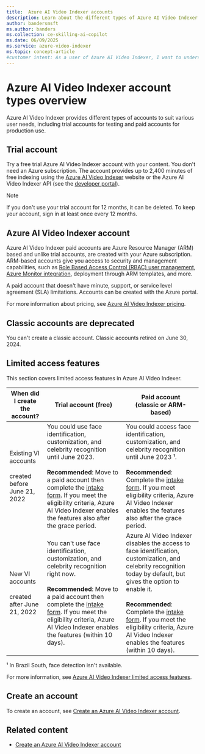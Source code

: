 ```yaml
---
title:  Azure AI Video Indexer accounts
description: Learn about the different types of Azure AI Video Indexer accounts, including trial accounts, paid ARM-based accounts, and deprecated classic accounts.
author: bandersmsft
ms.author: banders
ms.collection: ce-skilling-ai-copilot
ms.date: 06/09/2025
ms.service: azure-video-indexer
ms.topic: concept-article
#customer intent: As a user of Azure AI Video Indexer, I want to understand the different types of accounts available, including trial and paid accounts, so that I can choose the right one for my needs.
---
```


# Azure AI Video Indexer account types overview

Azure AI Video Indexer provides different types of accounts to suit various user needs, including trial accounts for testing and paid accounts for production use.

## Trial account

Try a free trial Azure AI Video Indexer account with your content. You don't need an Azure subscription. The account provides up to 2,400 minutes of free indexing using the [Azure AI Video Indexer](https://www.videoindexer.ai/) website or the Azure AI Video Indexer API (see the [developer portal](https://api-portal.videoindexer.ai/)).

> [!NOTE]
> If you don't use your trial account for 12 months, it can be deleted. To keep your account, sign in at least once every 12 months.

## Azure AI Video Indexer account

Azure AI Video Indexer paid accounts are Azure Resource Manager (ARM) based and unlike trial accounts, are created with your Azure subscription. ARM-based accounts give you access to security and management capabilities, such as [Role Based Access Control (RBAC) user management](/azure/role-based-access-control/overview), [Azure Monitor integration](/azure/azure-monitor/overview), deployment through ARM templates, and more.

A paid account that doesn't have minute, support, or service level agreement (SLA) limitations. Accounts can be created with the Azure portal. <!--(see [Create an account with the Azure portal](create-account-portal.md)) or API (see [Create accounts with API](/rest/api/videoindexer/stable/accounts)).-->

For more information about pricing, see [Azure AI Video Indexer pricing](https://azure.microsoft.com/pricing/details/video-indexer/).

## Classic accounts are deprecated

You can't create a classic account. Classic accounts retired on June 30, 2024.

## Limited access features

This section covers limited access features in Azure AI Video Indexer.

|When did I create the account?|Trial account (free)|	Paid account <br/>(classic or ARM-based)|
|---|---|---|
|Existing VI accounts <br/><br/>created before June 21, 2022|You could use face identification, customization, and celebrity recognition until June 2023. <br/><br/>**Recommended**: Move to a paid account then complete the [intake form](https://aka.ms/facerecognition). If you meet the eligibility criteria, Azure AI Video Indexer enables the features also after the grace period. |You could access face identification, customization, and celebrity recognition until June 2023 ¹.<br/><br/>**Recommended**: Complete the [intake form](https://aka.ms/facerecognition). If you meet eligibility criteria, Azure AI Video Indexer enables the features also after the grace period.|
|New VI accounts <br/><br/>created after June 21, 2022	| You can't use face identification, customization, and celebrity recognition right now. <br/><br/>**Recommended**: Move to a paid account then complete the [intake form](https://aka.ms/facerecognition). If you meet the eligibility criteria, Azure AI Video Indexer enables the features (within 10 days).|Azure AI Video Indexer disables the access to face identification, customization, and celebrity recognition today by default, but gives the option to enable it. <br/><br/>**Recommended**: Complete the [intake form](https://aka.ms/facerecognition). If you meet the eligibility criteria, Azure AI Video Indexer enables the features (within 10 days).|

¹ In Brazil South, face detection isn't available.

For more information, see [Azure AI Video Indexer limited access features](limited-access-features.md).

## Create an account

To create an account, see [Create an Azure AI Video Indexer account](create-account.md).

## Related content

- [Create an Azure AI Video Indexer account](create-account.md)